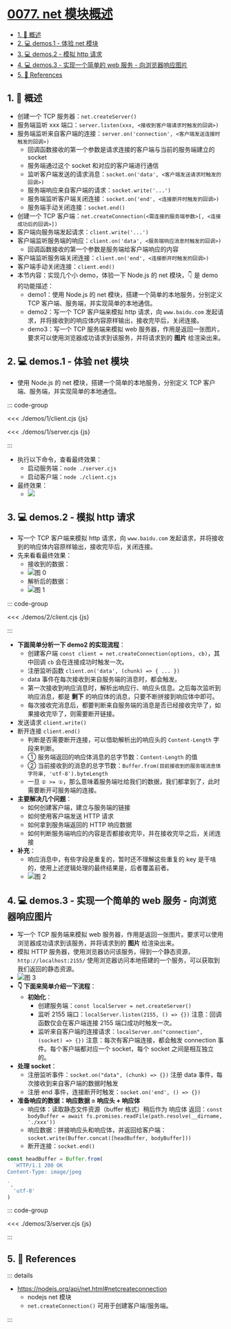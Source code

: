 # [0077. net 模块概述](https://github.com/Tdahuyou/TNotes.nodejs/tree/main/notes/0077.%20net%20%E6%A8%A1%E5%9D%97%E6%A6%82%E8%BF%B0)

<!-- region:toc -->

- [1. 📒 概述](#1--概述)
- [2. 💻 demos.1 - 体验 net 模块](#2--demos1---体验-net-模块)
- [3. 💻 demos.2 - 模拟 http 请求](#3--demos2---模拟-http-请求)
- [4. 💻 demos.3 - 实现一个简单的 web 服务 - 向浏览器响应图片](#4--demos3---实现一个简单的-web-服务---向浏览器响应图片)
- [5. 🔗 References](#5--references)

<!-- endregion:toc -->

## 1. 📒 概述

- 创建一个 TCP 服务器：`net.createServer()`
- 服务端监听 xxx 端口：`server.listen(xxx, <接收到客户端请求时触发的回调>)`
- 服务端监听来自客户端的连接：`server.on('connection', <客户端发送连接时触发的回调>)`
  - 回调函数接收的第一个参数是请求连接的客户端与当前的服务端建立的 socket
  - 服务端通过这个 socket 和对应的客户端进行通信
  - 监听客户端发送的请求消息：`socket.on('data', <客户端发送请求时触发的回调>)`
  - 服务端响应来自客户端的请求：`socket.write('...')`
  - 服务端监听客户端关闭连接：`socket.on('end', <连接断开时触发的回调>)`
  - 服务端手动关闭连接：`socket.end()`
- 创建一个 TCP 客户端：`net.createConnection(<需连接的服务端参数>[, <连接成功后的回调>])`
- 客户端向服务端发起请求：`client.write('...')`
- 客户端监听服务端的响应：`client.on('data', <服务端响应消息时触发的回调>)`
  - 回调函数接收的第一个参数是服务端给客户端响应的内容
- 客户端监听服务端关闭连接：`client.on('end', <连接断开时触发的回调>)`
- 客户端手动关闭连接：`client.end()`
- 本节内容：实现几个小 demo，体验一下 Node.js 的 net 模块，👇 是 demo 的功能描述：
  - demo1：使用 Node.js 的 net 模块，搭建一个简单的本地服务，分别定义 TCP 客户端、服务端，并实现简单的本地通信。
  - demo2：写一个 TCP 客户端来模拟 http 请求，向 `www.baidu.com` 发起请求，并将接收到的响应体内容原样输出，接收完毕后，关闭连接。
  - demo3：写一个 TCP 服务端来模拟 web 服务器，作用是返回一张图片。要求可以使用浏览器成功请求到该服务，并将请求到的 **图片** 给渲染出来。

## 2. 💻 demos.1 - 体验 net 模块

- 使用 Node.js 的 net 模块，搭建一个简单的本地服务，分别定义 TCP 客户端、服务端，并实现简单的本地通信。

::: code-group

<<< ./demos/1/client.cjs {js}

<<< ./demos/1/server.cjs {js}

:::

- 执行以下命令，查看最终效果：
  - 启动服务端：`node ./server.cjs`
  - 启动客户端：`node ./client.cjs`
- 最终效果：
  - ![](./assets/0.gif)

## 3. 💻 demos.2 - 模拟 http 请求

- 写一个 TCP 客户端来模拟 http 请求，向 `www.baidu.com` 发起请求，并将接收到的响应体内容原样输出，接收完毕后，关闭连接。
- 先来看看最终效果：
  - 接收到的数据：
  - ![图 0](https://cdn.jsdelivr.net/gh/Tdahuyou/imgs@main/2025-04-21-20-11-14.png)
  - 解析后的数据：
  - ![图 1](https://cdn.jsdelivr.net/gh/Tdahuyou/imgs@main/2025-04-21-20-11-29.png)

::: code-group

<<< ./demos/2/client.cjs {js}

:::

- **下面简单分析一下 demo2 的实现流程**：
  - 创建客户端 `const client = net.createConnection(options, cb)`，其中回调 `cb` 会在连接成功时触发一次。
  - 注册监听函数 `client.on('data', (chunk) => { ... })`
  - data 事件在每次接收到来自服务端的消息时，都会触发。
  - 第一次接收到响应消息时，解析出响应行、响应头信息。之后每次监听到响应消息，都是 **剩下** 的响应体的消息，只要不断拼接到响应体中即可。
  - 每次接收完消息后，都要判断来自服务端的消息是否已经接收完毕了，如果接收完毕了，则需要断开链接。
- 发送请求 `client.write()`
- 断开连接 `client.end()`
  - 判断是否需要断开连接，可以借助解析出的响应头的 `Content-Length` 字段来判断。
  - ① 服务端返回的响应体消息的总字节数：`Content-Length` 的值
  - ② 当前接收到的消息的总字节数：`Buffer.from(目前接收到的服务端消息体字符串, 'utf-8').byteLength`
  - 一旦 `② >= ①`，那么意味着服务端吐给我们的数据，我们都拿到了，此时需要断开可服务端的连接。
- **主要解决几个问题**：
  - 如何创建客户端，建立与服务端的链接
  - 如何使用客户端发送 HTTP 请求
  - 如何拿到服务端返回的 HTTP 响应数据
  - 如何判断服务端响应的内容是否都接收完毕，并在接收完毕之后，关闭连接
- **补充**：
  - 响应消息中，有些字段是重复的，暂时还不理解这些重复的 key 是干啥的，使用上述逻辑处理的最终结果是，后者覆盖前者。
  - ![图 2](https://cdn.jsdelivr.net/gh/Tdahuyou/imgs@main/2025-04-21-20-11-51.png)

## 4. 💻 demos.3 - 实现一个简单的 web 服务 - 向浏览器响应图片

- 写一个 TCP 服务端来模拟 web 服务器，作用是返回一张图片。要求可以使用浏览器成功请求到该服务，并将请求到的 **图片** 给渲染出来。
- 模拟 HTTP 服务器，使用浏览器访问该服务，得到一个静态资源，`http://localhost:2155/` 使用浏览器访问本地搭建的一个服务，可以获取到我们返回的静态资源。
- ![图 3](https://cdn.jsdelivr.net/gh/Tdahuyou/imgs@main/2025-04-21-20-12-04.png)
- **👇 下面来简单介绍一下流程**：
  - **初始化**：
    - 创建服务端：`const localServer = net.createServer()`
    - 监听 2155 端口：`localServer.listen(2155, () => {})` 注意：回调函数仅会在客户端连接 2155 端口成功时触发一次。
    - 监听来自客户端的连接请求：`localServer.on("connection", (socket) => {})` 注意：每次有客户端连接，都会触发 connection 事件。每个客户端都对应一个 socket，每个 socket 之间是相互独立的。
- **处理 socket**：
  - 注册监听事件：`socket.on("data", (chunk) => {})` 注册 data 事件，每次接收到来自客户端的数据时触发
  - 注册 end 事件，连接断开时触发：`socket.on('end', () => {})`
- **准备响应的数据：响应数据 = 响应头 + 响应体**
  - 响应体：读取静态文件资源（buffer 格式）稍后作为 响应体 返回：`const bodyBuffer = await fs.promises.readFile(path.resolve(__dirname, './xxx'))`
  - 响应数据：拼接响应头和响应体，并返回给客户端：`socket.write(Buffer.concat([headBuffer, bodyBuffer]))`
  - 断开连接：`socket.end()`

```javascript
const headBuffer = Buffer.from(
  `HTTP/1.1 200 OK
Content-Type: image/jpeg

`,
  'utf-8'
)
```

::: code-group

<<< ./demos/3/server.cjs {js}

:::

## 5. 🔗 References

::: details

- https://nodejs.org/api/net.html#netcreateconnection
  - nodejs net 模块
  - `net.createConnection()` 可用于创建客户端/服务端。

:::
